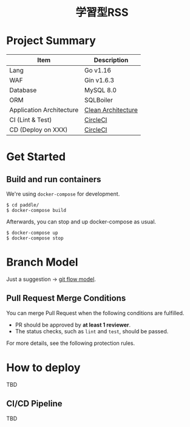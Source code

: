 <h1 align="center">学習型RSS</h1>

# Project Summary

| Item                     | Description                                                                                        |
| ------------------------ | -------------------------------------------------------------------------------------------------- |
| Lang                     | Go v1.16                                                                                           |
| WAF                      | Gin v1.6.3                                                                                         |
| Database                 | MySQL 8.0                                                                                          |
| ORM                      | SQLBoiler                                                                                          |
| Application Architecture | [Clean Architecture](https://blog.cleancoder.com/uncle-bob/2012/08/13/the-clean-architecture.html) |
| CI (Lint & Test)         | [CircleCI](https://circleci.com/)                                                                  |
| CD (Deploy on XXX)       | [CircleCI](https://circleci.com/)                                                                  |

# Get Started

## Build and run containers

We're using `docker-compose` for development.

```
$ cd paddle/
$ docker-compose build
```

Afterwards, you can stop and up docker-compose as usual.

```
$ docker-compose up
$ docker-compose stop
```

# Branch Model

Just a suggestion -> [git flow model](https://nvie.com/posts/a-successful-git-branching-model/).

## Pull Request Merge Conditions

You can merge Pull Request when the following conditions are fulfilled.

- PR should be approved by **at least 1 reviewer**.
- The status checks, such as `lint` and `test`, should be passed.

For more details, see the following protection rules.

# How to deploy

TBD

## CI/CD Pipeline

TBD
